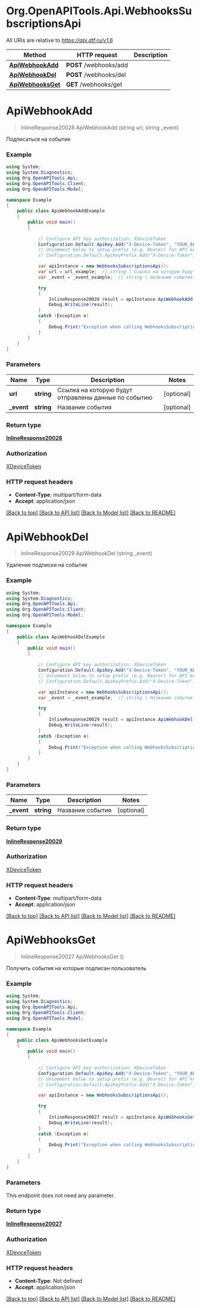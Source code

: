 # Org.OpenAPITools.Api.WebhooksSubscriptionsApi

All URIs are relative to *https://api.dtf.ru/v1.6*

Method | HTTP request | Description
------------- | ------------- | -------------
[**ApiWebhookAdd**](WebhooksSubscriptionsApi.md#apiwebhookadd) | **POST** /webhooks/add | 
[**ApiWebhookDel**](WebhooksSubscriptionsApi.md#apiwebhookdel) | **POST** /webhooks/del | 
[**ApiWebhooksGet**](WebhooksSubscriptionsApi.md#apiwebhooksget) | **GET** /webhooks/get | 


<a name="apiwebhookadd"></a>
# **ApiWebhookAdd**
> InlineResponse20028 ApiWebhookAdd (string url, string _event)



Подписаться на событие

### Example
```csharp
using System;
using System.Diagnostics;
using Org.OpenAPITools.Api;
using Org.OpenAPITools.Client;
using Org.OpenAPITools.Model;

namespace Example
{
    public class ApiWebhookAddExample
    {
        public void main()
        {
            
            // Configure API key authorization: XDeviceToken
            Configuration.Default.ApiKey.Add("X-Device-Token", "YOUR_API_KEY");
            // Uncomment below to setup prefix (e.g. Bearer) for API key, if needed
            // Configuration.Default.ApiKeyPrefix.Add("X-Device-Token", "Bearer");

            var apiInstance = new WebhooksSubscriptionsApi();
            var url = url_example;  // string | Ссылка на которую будут отправлены данные по событию (optional) 
            var _event = _event_example;  // string | Название события (optional) 

            try
            {
                InlineResponse20028 result = apiInstance.ApiWebhookAdd(url, _event);
                Debug.WriteLine(result);
            }
            catch (Exception e)
            {
                Debug.Print("Exception when calling WebhooksSubscriptionsApi.ApiWebhookAdd: " + e.Message );
            }
        }
    }
}
```

### Parameters

Name | Type | Description  | Notes
------------- | ------------- | ------------- | -------------
 **url** | **string**| Ссылка на которую будут отправлены данные по событию | [optional] 
 **_event** | **string**| Название события | [optional] 

### Return type

[**InlineResponse20028**](InlineResponse20028.md)

### Authorization

[XDeviceToken](../README.md#XDeviceToken)

### HTTP request headers

 - **Content-Type**: multipart/form-data
 - **Accept**: application/json

[[Back to top]](#) [[Back to API list]](../README.md#documentation-for-api-endpoints) [[Back to Model list]](../README.md#documentation-for-models) [[Back to README]](../README.md)

<a name="apiwebhookdel"></a>
# **ApiWebhookDel**
> InlineResponse20029 ApiWebhookDel (string _event)



Удаление подписки на событие

### Example
```csharp
using System;
using System.Diagnostics;
using Org.OpenAPITools.Api;
using Org.OpenAPITools.Client;
using Org.OpenAPITools.Model;

namespace Example
{
    public class ApiWebhookDelExample
    {
        public void main()
        {
            
            // Configure API key authorization: XDeviceToken
            Configuration.Default.ApiKey.Add("X-Device-Token", "YOUR_API_KEY");
            // Uncomment below to setup prefix (e.g. Bearer) for API key, if needed
            // Configuration.Default.ApiKeyPrefix.Add("X-Device-Token", "Bearer");

            var apiInstance = new WebhooksSubscriptionsApi();
            var _event = _event_example;  // string | Название события (optional) 

            try
            {
                InlineResponse20029 result = apiInstance.ApiWebhookDel(_event);
                Debug.WriteLine(result);
            }
            catch (Exception e)
            {
                Debug.Print("Exception when calling WebhooksSubscriptionsApi.ApiWebhookDel: " + e.Message );
            }
        }
    }
}
```

### Parameters

Name | Type | Description  | Notes
------------- | ------------- | ------------- | -------------
 **_event** | **string**| Название события | [optional] 

### Return type

[**InlineResponse20029**](InlineResponse20029.md)

### Authorization

[XDeviceToken](../README.md#XDeviceToken)

### HTTP request headers

 - **Content-Type**: multipart/form-data
 - **Accept**: application/json

[[Back to top]](#) [[Back to API list]](../README.md#documentation-for-api-endpoints) [[Back to Model list]](../README.md#documentation-for-models) [[Back to README]](../README.md)

<a name="apiwebhooksget"></a>
# **ApiWebhooksGet**
> InlineResponse20027 ApiWebhooksGet ()



Получить события на которые подписан пользователь

### Example
```csharp
using System;
using System.Diagnostics;
using Org.OpenAPITools.Api;
using Org.OpenAPITools.Client;
using Org.OpenAPITools.Model;

namespace Example
{
    public class ApiWebhooksGetExample
    {
        public void main()
        {
            
            // Configure API key authorization: XDeviceToken
            Configuration.Default.ApiKey.Add("X-Device-Token", "YOUR_API_KEY");
            // Uncomment below to setup prefix (e.g. Bearer) for API key, if needed
            // Configuration.Default.ApiKeyPrefix.Add("X-Device-Token", "Bearer");

            var apiInstance = new WebhooksSubscriptionsApi();

            try
            {
                InlineResponse20027 result = apiInstance.ApiWebhooksGet();
                Debug.WriteLine(result);
            }
            catch (Exception e)
            {
                Debug.Print("Exception when calling WebhooksSubscriptionsApi.ApiWebhooksGet: " + e.Message );
            }
        }
    }
}
```

### Parameters
This endpoint does not need any parameter.

### Return type

[**InlineResponse20027**](InlineResponse20027.md)

### Authorization

[XDeviceToken](../README.md#XDeviceToken)

### HTTP request headers

 - **Content-Type**: Not defined
 - **Accept**: application/json

[[Back to top]](#) [[Back to API list]](../README.md#documentation-for-api-endpoints) [[Back to Model list]](../README.md#documentation-for-models) [[Back to README]](../README.md)

